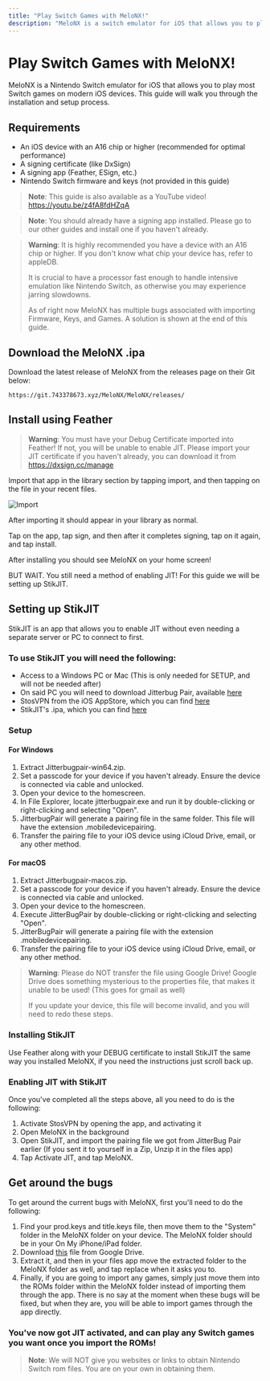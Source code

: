 ```yaml
---
title: "Play Switch Games with MeloNX!"
description: "MeloNX is a switch emulator for iOS that allows you to play most Switch 1 games on modern iOS devices."
---
```


# Play Switch Games with MeloNX!

MeloNX is a Nintendo Switch emulator for iOS that allows you to play most Switch games on modern iOS devices. This guide will walk you through the installation and setup process.

## Requirements

- An iOS device with an A16 chip or higher (recommended for optimal performance)
- A signing certificate (like DxSign)
- A signing app (Feather, ESign, etc.)
- Nintendo Switch firmware and keys (not provided in this guide)

> **Note**: This guide is also available as a YouTube video!
> https://youtu.be/z4fA8fdHZqA

> **Note**: You should already have a signing app installed. Please go to our other guides and install one if you haven't already.

> **Warning**: It is highly recommended you have a device with an A16 chip or higher. If you don't know what chip your device has, refer to appleDB.
>
> It is crucial to have a processor fast enough to handle intensive emulation like Nintendo Switch, as otherwise you may experience jarring slowdowns.
>
> As of right now MeloNX has multiple bugs associated with importing Firmware, Keys, and Games. A solution is shown at the end of this guide.

## Download the MeloNX .ipa

Download the latest release of MeloNX from the releases page on their Git below:

```
https://git.743378673.xyz/MeloNX/MeloNX/releases/
```

## Install using Feather

> **Warning**: You must have your Debug Certificate imported into Feather! If not, you will be unable to enable JIT.
> Please import your JIT certificate if you haven't already, you can download it from https://dxsign.cc/manage

Import that app in the library section by tapping import, and then tapping on the file in your recent files.

![Import](/images/melonx/import.gif)

After importing it should appear in your library as normal.

Tap on the app, tap sign, and then after it completes signing, tap on it again, and tap install.

After installing you should see MeloNX on your home screen!

BUT WAIT. You still need a method of enabling JIT! For this guide we will be setting up StikJIT.

## Setting up StikJIT

StikJIT is an app that allows you to enable JIT without even needing a separate server or PC to connect to first.

### To use StikJIT you will need the following:

- Access to a Windows PC or Mac (This is only needed for SETUP, and will not be needed after)
- On said PC you will need to download Jitterbug Pair, available [here](https://github.com/osy/Jitterbug/releases/)
- StosVPN from the iOS AppStore, which you can find [here](https://apps.apple.com/us/app/stosvpn/id6744003051)
- StikJIT's .ipa, which you can find [here](https://github.com/StephenDev0/StikJIT/releases/)

### Setup

#### For Windows

1. Extract Jitterbugpair-win64.zip.
2. Set a passcode for your device if you haven't already. Ensure the device is connected via cable and unlocked.
3. Open your device to the homescreen.
4. In File Explorer, locate jitterbugpair.exe and run it by double-clicking or right-clicking and selecting "Open".
5. JitterbugPair will generate a pairing file in the same folder. This file will have the extension .mobiledevicepairing.
6. Transfer the pairing file to your iOS device using iCloud Drive, email, or any other method.

#### For macOS

1. Extract Jitterbugpair-macos.zip.
2. Set a passcode for your device if you haven't already. Ensure the device is connected via cable and unlocked.
3. Open your device to the homescreen.
4. Execute JitterBugPair by double-clicking or right-clicking and selecting "Open".
5. JitterBugPair will generate a pairing file with the extension .mobiledevicepairing.
6. Transfer the pairing file to your iOS device using iCloud Drive, email, or any other method.

> **Warning**: Please do NOT transfer the file using Google Drive! Google Drive does something mysterious to the properties file, that makes it unable to be used! (This goes for gmail as well)
>
> If you update your device, this file will become invalid, and you will need to redo these steps.

### Installing StikJIT

Use Feather along with your DEBUG certificate to install StikJIT the same way you installed MeloNX, if you need the instructions just scroll back up.

### Enabling JIT with StikJIT

Once you've completed all the steps above, all you need to do is the following:

1. Activate StosVPN by opening the app, and activating it
2. Open MeloNX in the background
3. Open StikJIT, and import the pairing file we got from JitterBug Pair earlier (If you sent it to yourself in a Zip, Unzip it in the files app)
4. Tap Activate JIT, and tap MeloNX.

## Get around the bugs

To get around the current bugs with MeloNX, first you'll need to do the following:

1. Find your prod.keys and title.keys file, then move them to the "System" folder in the MeloNX folder on your device. The MeloNX folder should be in your On My iPhone/iPad folder.
2. Download [this](https://drive.google.com/file/d/1eF_OMuHxMBdqf5X5lMVyc24ds9YbOo3D/view?usp=sharing) file from Google Drive.
3. Extract it, and then in your files app move the extracted folder to the MeloNX folder as well, and tap replace when it asks you to.
4. Finally, if you are going to import any games, simply just move them into the ROMs folder within the MeloNX folder instead of importing them through the app. There is no say at the moment when these bugs will be fixed, but when they are, you will be able to import games through the app directly.

### You've now got JIT activated, and can play any Switch games you want once you import the ROMs!

> **Note**: We will NOT give you websites or links to obtain Nintendo Switch rom files. You are on your own in obtaining them.

